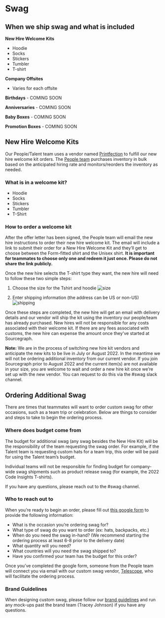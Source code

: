# Swag

## When we ship swag and what is included

**New Hire Welcome Kits**

- Hoodie
- Socks
- Stickers
- Tumbler
- T-shirt

**Company Offsites**

- Varies for each offsite

**Birthdays** - COMING SOON

**Anniversaries** - COMING SOON

**Baby Boxes** - COMING SOON

**Promotion Boxes** - COMING SOON

## New Hire Welcome Kits

Our People/Talent team uses a vendor named [Printfection](https://www.printfection.com/) to fulfill our new hire welcome kit orders. The [People team](people-ops) purchases inventory in bulk based on the anticipated hiring rate and monitors/reorders the inventory as needed.

### What is in a welcome kit?

- Hoodie
- Socks
- Stickers
- Tumbler
- T-Shirt

### How to order a welcome kit

After the offer letter has been signed, the People team will email the new hire instructions to order their new hire welcome kit. The email will include a link to submit their order for a New Hire Welcome Kit and they’ll get to choose between the Form-fitted shirt and the Unisex shirt. **It is important for teammates to choose only one and redeem it just once. Please do not share the link publicly.**

Once the new hire selects the T-shirt type they want, the new hire will need to follow these two simple steps:

1. Choose the size for the Tshirt and hoodie
![size](https://storage.googleapis.com/sourcegraph-assets/handbook/swag-size-real.png)

2. Enter shipping information (the address can be US or non-US)
![shipping](https://storage.googleapis.com/sourcegraph-assets/handbook/swag-shipping.png)

Once these steps are completed, the new hire will get an email with delivery details and our vendor will ship the kit using the inventory our people/team has already purchased. New hires will not be responsible for any costs associated with their welcome kit. If there are any fees associated with customs, the new hire can expense the amount once they've started at Sourcegraph.

**Note:** We are in the process of switching new hire kit vendors and anticipate the new kits to be live in July or August 2022. In the meantime we will not be ordering additional inventory from our current vendor. If you join Sourcegraph prior to August 2022 and the current item(s) are not available in your size, you are welcome to wait and order a new hire kit once we’re set up with the new vendor. You can request to do this via the #swag slack channel.

## Ordering Additional Swag

There are times that teammates will want to order custom swag for other occasions, such as a team trip or celebration. Below are things to consider and steps to take to begin the ordering process.

### Where does budget come from

The budget for additional swag (any swag besides the New Hire Kit) will be the responsibility of the team requesting the swag order. For example, if the Talent team is requesting custom hats for a team trip, this order will be paid for using the Talent team’s budget.

Individual teams will not be responsible for finding budget for company-wide swag shipments such as product release swag (for example, the 2022 Code Insights T-shirts).

If you have any questions, please reach out to the #swag channel.

### Who to reach out to

When you’re ready to begin an order, please fill out [this google form](https://docs.google.com/forms/d/e/1FAIpQLScCBlGZA4HOEi3oh-uEQt2NaK9wh8qtWlVzfIAavkTJQQxz0w/viewform?usp=sf_link) to provide the following information:

- What is the occasion you’re ordering swag for?
- What type of swag do you want to order (ex: hats, backpacks, etc.)
- When do you need the swag in-hand? (We recommend starting the ordering process at least 6-8 prior to the delivery date)
- What quantity will you need?
- What countries will you need the swag shipped to?
- Have you confirmed your team has the budget for this order?

Once you’ve completed the google form, someone from the People team will connect you via email with our custom swag vendor, [Telescope](https://www.telescopestudio.com/), who will facilitate the ordering process.

### Brand Guidelines

When designing custom swag, please follow our [brand guidelines](../engineering/design/brand_guidelines/index.md) and run any mock-ups past the brand team (Tracey Johnson) if you have any questions.
